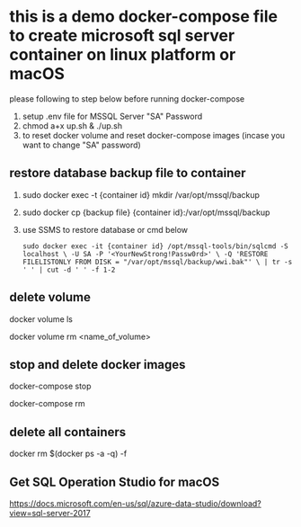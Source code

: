 # this is a demo docker-compose file to create microsoft sql server container on linux platform or macOS

please following to step below before running docker-compose

1. setup .env file for MSSQL Server "SA" Password
2. chmod a+x up.sh & ./up.sh 
3. to reset docker volume and reset docker-compose images (incase you want to change "SA" password)

restore database backup file to container
-----------------------------------
1. sudo docker exec -t {container id} mkdir /var/opt/mssql/backup
2. sudo docker cp {backup file} {container id}:/var/opt/mssql/backup
3. use SSMS to restore database or cmd below

   `sudo docker exec -it {container id} /opt/mssql-tools/bin/sqlcmd -S localhost \
   -U SA -P '<YourNewStrong!Passw0rd>' \
   -Q 'RESTORE FILELISTONLY FROM DISK = "/var/opt/mssql/backup/wwi.bak"' \
   | tr -s ' ' | cut -d ' ' -f 1-2`
 

delete volume
-----------------------------------
docker volume ls

docker volume rm <name_of_volume>

stop and delete docker images
-----------------------------------
docker-compose stop

docker-compose rm

delete all containers
-----------------------------------
docker rm $(docker ps -a -q) -f

Get SQL Operation Studio for macOS
-----------------------------------
https://docs.microsoft.com/en-us/sql/azure-data-studio/download?view=sql-server-2017
